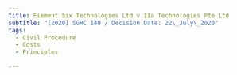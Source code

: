 ```yaml
---
title: Element Six Technologies Ltd v IIa Technologies Pte Ltd
subtitle: "[2020] SGHC 140 / Decision Date: 22\_July\_2020"
tags:
  - Civil Procedure
  - Costs
  - Principles

---
```

